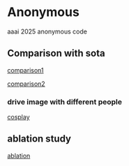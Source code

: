 # Anonymous
aaai 2025 anonymous code

## Comparison with sota
[comparison1](https://raw.githubusercontent.com/Anonymous-AAAi-2025/Anonymous/main/src/comparisons1.mp4)


[comparison2](https://raw.githubusercontent.com/Anonymous-AAAi-2025/Anonymous/main/src/comparisons2.mp4)


### drive image with different people
[cosplay](https://raw.githubusercontent.com/Anonymous-AAAi-2025/Anonymous/main/src/cosplay.mp4)


## ablation study
[ablation](https://raw.githubusercontent.com/Anonymous-AAAi-2025/Anonymous/main/src/ablation.mp4)
